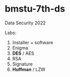 # bmstu-7th-ds
Data Security 2022

Labs:
1. Installer + software
2. Enigma
3. **DES** / AES
4. RSA
5. Signature
6. **Huffman** / LZW